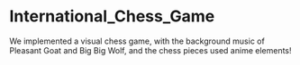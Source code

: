 # International_Chess_Game
We implemented a visual chess game, with the background music of Pleasant Goat and Big Big Wolf, and the chess pieces used anime elements!
